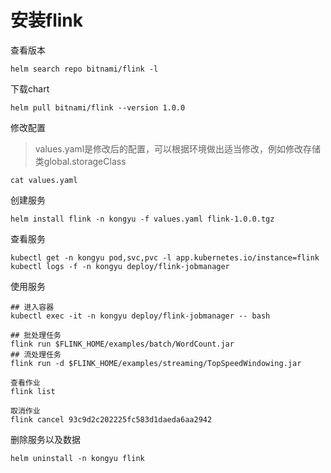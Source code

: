 # 安装flink

查看版本

```
helm search repo bitnami/flink -l
```

下载chart

```
helm pull bitnami/flink --version 1.0.0
```

修改配置

> values.yaml是修改后的配置，可以根据环境做出适当修改，例如修改存储类global.storageClass

```
cat values.yaml
```

创建服务

```shell
helm install flink -n kongyu -f values.yaml flink-1.0.0.tgz
```

查看服务

```
kubectl get -n kongyu pod,svc,pvc -l app.kubernetes.io/instance=flink
kubectl logs -f -n kongyu deploy/flink-jobmanager
```

使用服务

```
## 进入容器
kubectl exec -it -n kongyu deploy/flink-jobmanager -- bash

## 批处理任务
flink run $FLINK_HOME/examples/batch/WordCount.jar
## 流处理任务
flink run -d $FLINK_HOME/examples/streaming/TopSpeedWindowing.jar

查看作业
flink list

取消作业
flink cancel 93c9d2c202225fc583d1daeda6aa2942
```

删除服务以及数据

```
helm uninstall -n kongyu flink
```

